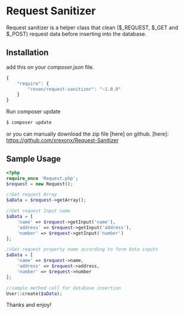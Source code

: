 # Request Sanitizer

Request sanitizer is a helper class that clean ($_REQUEST, $_GET and $_POST) request data before inserting into the database.

## Installation

add this on your *composer.json* file.
```javascript
{
    "require": {
        "rexon/request-sanitizer": "~1.0.0"
    }
}
```
Run composer update
```sh
$ composer update
```
or you can manually download the zip file [here] on github.
 [here]: <https://github.com/xrexonx/Request-Sanitizer>

## Sample Usage


```php
<?php
require_once 'Request.php';
$request = new Request();

//Get request Array
$aData = $request->getArray();

//Get request Input name
$aData = [
    'name' => $request->getInput('name'),
    'address' => $request->getInput('address'),
    'number' => $request->getInput('number')
];

//Get request property name according to form data inputs
$aData = [
    'name' => $request->name,
    'address' => $request->address,
    'number' => $request->number
];

//sample method call for database insertion
User::create($aData);
```

Thanks and enjoy!
